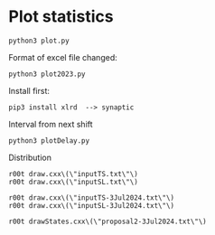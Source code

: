 Plot statistics
====

    python3 plot.py
    
Format of excel file changed:

    python3 plot2023.py
    
    
Install first:

    pip3 install xlrd  --> synaptic
    

Interval from next shift

    python3 plotDelay.py
    

    
    
Distribution

    r00t draw.cxx\(\"inputTS.txt\"\)
    r00t draw.cxx\(\"inputSL.txt\"\)
    
    r00t draw.cxx\(\"inputTS-3Jul2024.txt\"\)
    r00t draw.cxx\(\"inputSL-3Jul2024.txt\"\)
    
    r00t drawStates.cxx\(\"proposal2-3Jul2024.txt\"\)